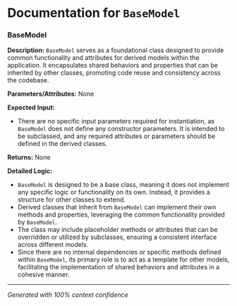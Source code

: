 # Documentation for `BaseModel`

### BaseModel

**Description:**
`BaseModel` serves as a foundational class designed to provide common functionality and attributes for derived models within the application. It encapsulates shared behaviors and properties that can be inherited by other classes, promoting code reuse and consistency across the codebase.

**Parameters/Attributes:**
None

**Expected Input:**
- There are no specific input parameters required for instantiation, as `BaseModel` does not define any constructor parameters. It is intended to be subclassed, and any required attributes or parameters should be defined in the derived classes.

**Returns:**
None

**Detailed Logic:**
- `BaseModel` is designed to be a base class, meaning it does not implement any specific logic or functionality on its own. Instead, it provides a structure for other classes to extend.
- Derived classes that inherit from `BaseModel` can implement their own methods and properties, leveraging the common functionality provided by `BaseModel`.
- The class may include placeholder methods or attributes that can be overridden or utilized by subclasses, ensuring a consistent interface across different models.
- Since there are no internal dependencies or specific methods defined within `BaseModel`, its primary role is to act as a template for other models, facilitating the implementation of shared behaviors and attributes in a cohesive manner.

---
*Generated with 100% context confidence*

